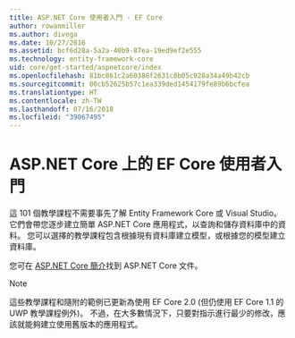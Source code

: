 ```yaml
---
title: ASP.NET Core 使用者入門 - EF Core
author: rowanmiller
ms.author: divega
ms.date: 10/27/2016
ms.assetid: bcf6d28a-5a2a-40b9-87ea-19ed9ef2e555
ms.technology: entity-framework-core
uid: core/get-started/aspnetcore/index
ms.openlocfilehash: 81bc861c2a60388f2631c8b05c928a34a49b42cb
ms.sourcegitcommit: 00cb52625b57c1ea339ded1454179fe89b6bcfea
ms.translationtype: HT
ms.contentlocale: zh-TW
ms.lasthandoff: 07/16/2018
ms.locfileid: "39067495"
---
```

# <a name="getting-started-with-ef-core-on-aspnet-core"></a>ASP.NET Core 上的 EF Core 使用者入門

這 101 個教學課程不需要事先了解 Entity Framework Core 或 Visual Studio。 它們會帶您逐步建立簡單 ASP.NET Core 應用程式，以查詢和儲存資料庫中的資料。 您可以選擇的教學課程包含根據現有資料庫建立模型，或根據您的模型建立資料庫。

您可在 [ASP.NET Core 簡介](/aspnet/core/)找到 ASP.NET Core 文件。

> [!NOTE]  
> 這些教學課程和隨附的範例已更新為使用 EF Core 2.0 (但仍使用 EF Core 1.1 的 UWP 教學課程例外)。 不過，在大多數情況下，只要對指示進行最少的修改，應該就能夠建立使用舊版本的應用程式。
